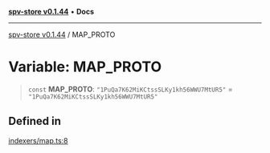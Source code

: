 [**spv-store v0.1.44**](../README.md) • **Docs**

***

[spv-store v0.1.44](../globals.md) / MAP\_PROTO

# Variable: MAP\_PROTO

> `const` **MAP\_PROTO**: `"1PuQa7K62MiKCtssSLKy1kh56WWU7MtUR5"` = `"1PuQa7K62MiKCtssSLKy1kh56WWU7MtUR5"`

## Defined in

[indexers/map.ts:8](https://github.com/bitcoin-sv/spv-store/blob/e3a78734f6050d5b58a2dfc50b2ef9975d4564de/src/indexers/map.ts#L8)
